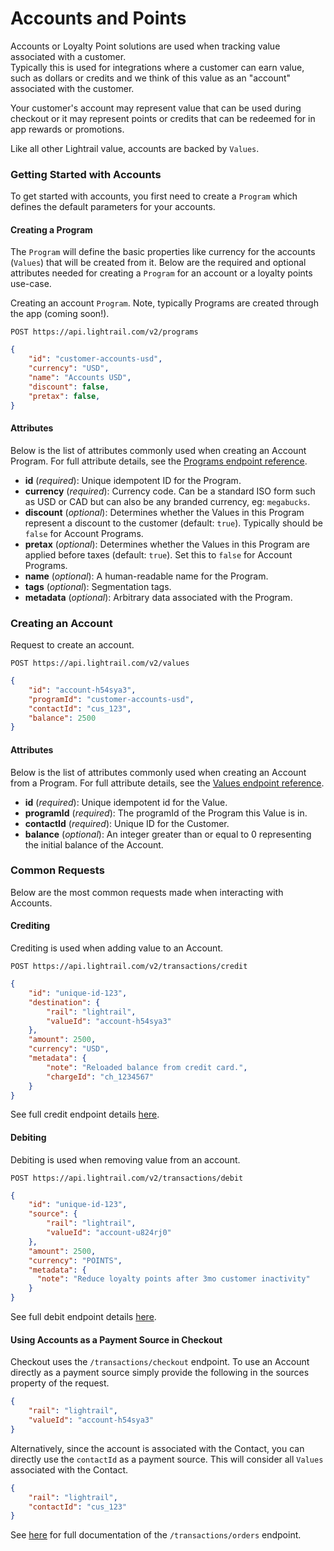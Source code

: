 # Accounts and Points
Accounts or Loyalty Point solutions are used when tracking value associated with a customer.  
Typically this is used for integrations where a customer can earn value, such as dollars or credits and we think of this value as an "account" associated with the customer.  

Your customer's account may represent value that can be used during checkout or it may represent points or credits that can be redeemed for in app rewards or promotions. 

Like all other Lightrail value, accounts are backed by `Values`. 

### Getting Started with Accounts
To get started with accounts, you first need to create a `Program` which defines the default parameters for your accounts.

#### Creating a Program
The `Program` will define the basic properties like currency for the accounts (`Values`) that will be created from it. 
Below are the required and optional attributes needed for creating a `Program` for an account or a loyalty points use-case.   

Creating an account `Program`. Note, typically Programs are created through the app (coming soon!). 

`POST https://api.lightrail.com/v2/programs`
```json
{
    "id": "customer-accounts-usd",
    "currency": "USD",
    "name": "Accounts USD",
    "discount": false,
    "pretax": false,
}
``` 

#### Attributes
Below is the list of attributes commonly used when creating an Account Program. For full attribute details, see the [Programs endpoint reference](https://lightrailapi.docs.apiary.io/#reference/0/programs/create-program).
 - **id** (_required_): Unique idempotent ID for the Program.
 - **currency** (_required_): Currency code. Can be a standard ISO form such as USD or CAD but can also be any branded currency, eg: `megabucks`.
 - **discount** (_optional_): Determines whether the Values in this Program represent a discount to the customer (default: `true`). Typically should be `false` for Account Programs.
 - **pretax** (_optional_): Determines whether the Values in this Program are applied before taxes (default: `true`). Set this to `false` for Account Programs.
 - **name** (_optional_): A human-readable name for the Program.
 - **tags** (_optional_): Segmentation tags.
 - **metadata** (_optional_): Arbitrary data associated with the Program.

### Creating an Account
Request to create an account.  

`POST https://api.lightrail.com/v2/values`
```json
{
    "id": "account-h54sya3",
    "programId": "customer-accounts-usd",
    "contactId": "cus_123",
    "balance": 2500
}
``` 

#### Attributes
Below is the list of attributes commonly used when creating an Account from a Program. For full attribute details, see the [Values endpoint reference](https://lightrailapi.docs.apiary.io/#reference/0/values/create-a-value).
- **id** (_required_): Unique idempotent id for the Value.
- **programId** (_required_): The programId of the Program this Value is in.
- **contactId** (_required_): Unique ID for the Customer.
- **balance** (_optional_): An integer greater than or equal to 0 representing the initial balance of the Account.

### Common Requests  
Below are the most common requests made when interacting with Accounts.

#### Crediting
Crediting is used when adding value to an Account.

`POST https://api.lightrail.com/v2/transactions/credit`
```json
{
    "id": "unique-id-123",
    "destination": {
        "rail": "lightrail",
        "valueId": "account-h54sya3"
    },
    "amount": 2500,
    "currency": "USD",
    "metadata": {
        "note": "Reloaded balance from credit card.",
        "chargeId": "ch_1234567"
    }
}  
```

See full credit endpoint details [here](https://lightrailapi.docs.apiary.io/#reference/0/transactions/credit). 

#### Debiting
Debiting is used when removing value from an account.

`POST https://api.lightrail.com/v2/transactions/debit`
```json
{
    "id": "unique-id-123",
    "source": {
        "rail": "lightrail",
        "valueId": "account-u824rj0"
    },
    "amount": 2500,
    "currency": "POINTS",
    "metadata": {
      "note": "Reduce loyalty points after 3mo customer inactivity"
    }
}
```

See full debit endpoint details [here](https://lightrailapi.docs.apiary.io/#reference/0/transactions/debit).

#### Using Accounts as a Payment Source in Checkout
Checkout uses the `/transactions/checkout` endpoint. To use an Account directly as a payment source simply provide the following in the sources property of the request. 

```json
{
    "rail": "lightrail",
    "valueId": "account-h54sya3"
}
```

Alternatively, since the account is associated with the Contact, you can directly use the `contactId` as a payment source. This will consider all `Values` associated with the Contact.
```json
{
    "rail": "lightrail",
    "contactId": "cus_123"
}
```

See [here](https://lightrailapi.docs.apiary.io/#reference/0/transactions/checkout) for full documentation of the `/transactions/orders` endpoint.